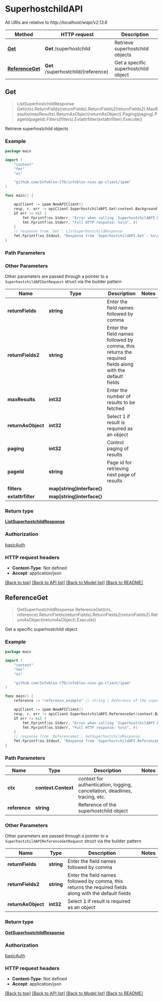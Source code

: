# SuperhostchildAPI

All URIs are relative to *http://localhost/wapi/v2.13.6*

Method | HTTP request | Description
------------- | ------------- | -------------
[**Get**](SuperhostchildAPI.md#Get) | **Get** /superhostchild | Retrieve superhostchild objects
[**ReferenceGet**](SuperhostchildAPI.md#ReferenceGet) | **Get** /superhostchild/{reference} | Get a specific superhostchild object



## Get

> ListSuperhostchildResponse Get(ctx).ReturnFields(returnFields).ReturnFields2(returnFields2).MaxResults(maxResults).ReturnAsObject(returnAsObject).Paging(paging).PageId(pageId).Filters(filters).Extattrfilter(extattrfilter).Execute()

Retrieve superhostchild objects



### Example

```go
package main

import (
	"context"
	"fmt"
	"os"

	"github.com/Infoblox-CTO/infoblox-nios-go-client/ipam"
)

func main() {

	apiClient := ipam.NewAPIClient()
	resp, r, err := apiClient.SuperhostchildAPI.Get(context.Background()).Execute()
	if err != nil {
		fmt.Fprintf(os.Stderr, "Error when calling `SuperhostchildAPI.Get``: %v\n", err)
		fmt.Fprintf(os.Stderr, "Full HTTP response: %v\n", r)
	}
	// response from `Get`: ListSuperhostchildResponse
	fmt.Fprintf(os.Stdout, "Response from `SuperhostchildAPI.Get`: %v\n", resp)
}
```

### Path Parameters



### Other Parameters

Other parameters are passed through a pointer to a `SuperhostchildAPIGetRequest` struct via the builder pattern


Name | Type | Description  | Notes
------------- | ------------- | ------------- | -------------
**returnFields** | **string** | Enter the field names followed by comma | 
**returnFields2** | **string** | Enter the field names followed by comma, this returns the required fields along with the default fields | 
**maxResults** | **int32** | Enter the number of results to be fetched | 
**returnAsObject** | **int32** | Select 1 if result is required as an object | 
**paging** | **int32** | Control paging of results | 
**pageId** | **string** | Page id for retrieving next page of results | 
**filters** | **map[string]interface{}** |  | 
**extattrfilter** | **map[string]interface{}** |  | 

### Return type

[**ListSuperhostchildResponse**](ListSuperhostchildResponse.md)

### Authorization

[basicAuth](../README.md#basicAuth)

### HTTP request headers

- **Content-Type**: Not defined
- **Accept**: application/json

[[Back to top]](#) [[Back to API list]](../README.md#documentation-for-api-endpoints)
[[Back to Model list]](../README.md#documentation-for-models)
[[Back to README]](../README.md)


## ReferenceGet

> GetSuperhostchildResponse ReferenceGet(ctx, reference).ReturnFields(returnFields).ReturnFields2(returnFields2).ReturnAsObject(returnAsObject).Execute()

Get a specific superhostchild object



### Example

```go
package main

import (
	"context"
	"fmt"
	"os"

	"github.com/Infoblox-CTO/infoblox-nios-go-client/ipam"
)

func main() {
	reference := "reference_example" // string | Reference of the superhostchild object

	apiClient := ipam.NewAPIClient()
	resp, r, err := apiClient.SuperhostchildAPI.ReferenceGet(context.Background(), reference).Execute()
	if err != nil {
		fmt.Fprintf(os.Stderr, "Error when calling `SuperhostchildAPI.ReferenceGet``: %v\n", err)
		fmt.Fprintf(os.Stderr, "Full HTTP response: %v\n", r)
	}
	// response from `ReferenceGet`: GetSuperhostchildResponse
	fmt.Fprintf(os.Stdout, "Response from `SuperhostchildAPI.ReferenceGet`: %v\n", resp)
}
```

### Path Parameters


Name | Type | Description  | Notes
------------- | ------------- | ------------- | -------------
**ctx** | **context.Context** | context for authentication, logging, cancellation, deadlines, tracing, etc.
**reference** | **string** | Reference of the superhostchild object | 

### Other Parameters

Other parameters are passed through a pointer to a `SuperhostchildAPIReferenceGetRequest` struct via the builder pattern


Name | Type | Description  | Notes
------------- | ------------- | ------------- | -------------
**returnFields** | **string** | Enter the field names followed by comma | 
**returnFields2** | **string** | Enter the field names followed by comma, this returns the required fields along with the default fields | 
**returnAsObject** | **int32** | Select 1 if result is required as an object | 

### Return type

[**GetSuperhostchildResponse**](GetSuperhostchildResponse.md)

### Authorization

[basicAuth](../README.md#basicAuth)

### HTTP request headers

- **Content-Type**: Not defined
- **Accept**: application/json

[[Back to top]](#) [[Back to API list]](../README.md#documentation-for-api-endpoints)
[[Back to Model list]](../README.md#documentation-for-models)
[[Back to README]](../README.md)


